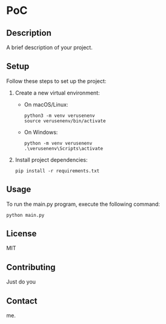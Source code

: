 # PoC

## Description

A brief description of your project.

## Setup

Follow these steps to set up the project:

1. Create a new virtual environment:
   - On macOS/Linux:

     ```shell
     python3 -m venv verusenenv
     source verusenenv/bin/activate
     ```

   - On Windows:

     ```shell
     python -m venv verusenenv
     .\verusenenv\Scripts\activate
     ```

2. Install project dependencies:

   ```shell
   pip install -r requirements.txt
   ```

## Usage

To run the main.py program, execute the following command:

```shell
python main.py
```

## License

MIT

## Contributing

Just do you

## Contact

me.
